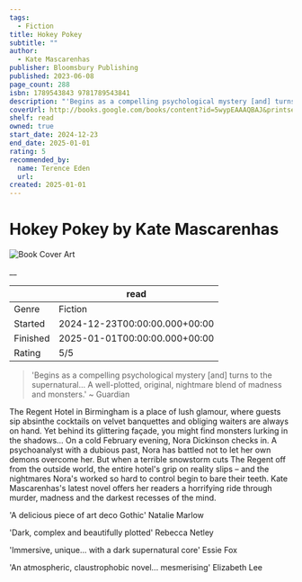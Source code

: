 ```yaml
---
tags:
  - Fiction
title: Hokey Pokey
subtitle: ""
author:
  - Kate Mascarenhas
publisher: Bloomsbury Publishing
published: 2023-06-08
page_count: 288
isbn: 1789543843 9781789543841
description: "'Begins as a compelling psychological mystery [and] turns to the supernatural... A well-plotted, original, nightmare blend of madness and monsters.' Guardian The Regent Hotel in Birmingham is a place of lush glamour, where guests sip absinthe cocktails on velvet banquettes and obliging waiters are always on hand. Yet behind its glittering façade, you might find monsters lurking in the shadows... On a cold February evening, Nora Dickinson checks in. A psychoanalyst with a dubious past, Nora has battled not to let her own demons overcome her. But when a terrible snowstorm cuts The Regent off from the outside world, the entire hotel's grip on reality slips – and the nightmares Nora's worked so hard to control begin to bare their teeth. Kate Mascarenhas's latest novel offers her readers a horrifying ride through murder, madness and the darkest recesses of the mind. 'A delicious piece of art deco Gothic' Natalie Marlow 'Dark, complex and beautifully plotted' Rebecca Netley 'Immersive, unique... with a dark supernatural core' Essie Fox 'An atmospheric, claustrophobic novel... mesmerising' Elizabeth Lee"
coverUrl: http://books.google.com/books/content?id=5wypEAAAQBAJ&printsec=frontcover&img=1&zoom=1&source=gbs_api
shelf: read
owned: true
start_date: 2024-12-23
end_date: 2025-01-01
rating: 5
recommended_by:
  name: Terence Eden
  url:
created: 2025-01-01
---
```


# Hokey Pokey by Kate Mascarenhas

![Book Cover Art](http://books.google.com/books/content?id=5wypEAAAQBAJ&printsec=frontcover&img=1&zoom=1&source=gbs_api)

__

| &nbsp; | read |
| --- | --- |
| Genre | Fiction |
| Started | 2024-12-23T00:00:00.000+00:00 |
| Finished | 2025-01-01T00:00:00.000+00:00 |
| Rating | 5/5 |

> 'Begins as a compelling psychological mystery [and] turns to the supernatural... A well-plotted, original, nightmare blend of madness and monsters.'
> ~ Guardian

The Regent Hotel in Birmingham is a place of lush glamour, where guests sip absinthe cocktails on velvet banquettes and obliging waiters are always on hand. Yet behind its glittering façade, you might find monsters lurking in the shadows... On a cold February evening, Nora Dickinson checks in. A psychoanalyst with a dubious past, Nora has battled not to let her own demons overcome her. But when a terrible snowstorm cuts The Regent off from the outside world, the entire hotel's grip on reality slips – and the nightmares Nora's worked so hard to control begin to bare their teeth. Kate Mascarenhas's latest novel offers her readers a horrifying ride through murder, madness and the darkest recesses of the mind.

'A delicious piece of art deco Gothic' Natalie Marlow

'Dark, complex and beautifully plotted' Rebecca Netley

'Immersive, unique... with a dark supernatural core' Essie Fox

'An atmospheric, claustrophobic novel... mesmerising' Elizabeth Lee
